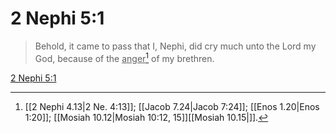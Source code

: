 # 2 Nephi 5:1

> Behold, it came to pass that I, Nephi, did cry much unto the Lord my God, because of the <u>anger</u>[^a] of my brethren.

[2 Nephi 5:1](https://www.churchofjesuschrist.org/study/scriptures/bofm/2-ne/5?lang=eng&id=p1#p1)


[^a]: [[2 Nephi 4.13|2 Ne. 4:13]]; [[Jacob 7.24|Jacob 7:24]]; [[Enos 1.20|Enos 1:20]]; [[Mosiah 10.12|Mosiah 10:12, 15]][[Mosiah 10.15|]].  
